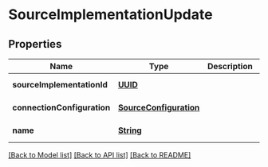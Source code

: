 # SourceImplementationUpdate
## Properties

Name | Type | Description | Notes
------------ | ------------- | ------------- | -------------
**sourceImplementationId** | [**UUID**](UUID.md) |  | [default to null]
**connectionConfiguration** | [**SourceConfiguration**](SourceConfiguration.md) |  | [default to null]
**name** | [**String**](string.md) |  | [default to null]

[[Back to Model list]](../README.md#documentation-for-models) [[Back to API list]](../README.md#documentation-for-api-endpoints) [[Back to README]](../README.md)

